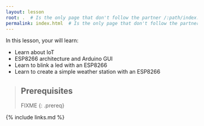 ```yaml
---
layout: lesson
root: .  # Is the only page that don't follow the partner /:path/index.html
permalink: index.html  # Is the only page that don't follow the partner /:path/index.html
---
```


In this lesson, your will learn:

- Learn about IoT
- ESP8266 architecture and Arduino GUI
- Learn to blink a led with an ESP8266
- Learn to create a simple weather station with an ESP8266

> ## Prerequisites
>
> FIXME
{: .prereq}

{% include links.md %}

